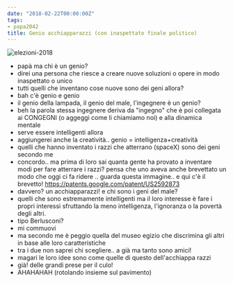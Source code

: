 ```yaml
---
date: "2018-02-22T00:00:00Z"
tags:
- papa2042
title: Genio acchiapparazzi (con inaspettato finale politico)
---
```


![elezioni-2018](/assets/images/2018/rocket_catcher.jpg)

- papà ma chi è un genio?
- direi una persona che riesce a creare nuove soluzioni o opere in modo inaspettato o unico
- tutti quelli che inventano cose nuove sono dei geni allora?
- bah c'è genio e genio
- il genio della lampada, il genio del male, l'ingegnere è un genio?
- beh la parola stessa ingegnere deriva da "ingegno" che è poi collegata ai CONGEGNI (o aggeggi come li chiamiamo noi) e alla dinamica mentale
- serve essere intelligenti allora
- aggiungerei anche la creatività.. genio = intelligenza+creatività
- quelli che hanno inventato i razzi che atterrano (spaceX) sono dei geni secondo me
- concordo.. ma prima di loro sai quanta gente ha provato a inventare modi per fare atterrare i razzi?
pensa che uno aveva anche brevettato un modo che oggi ci fa ridere .. guarda questa immagine.. e qui c'è il brevetto! https://patents.google.com/patent/US2592873
- davvero? un acchiapparazzi! e chi sono i geni del male?
- quelli che sono estremamente intelligenti ma il loro interesse è fare i propri interessi sfruttando la meno intelligenza, l'ignoranza o la povertà degli altri.
- tipo Berlusconi?
- mi commuovi
- ma secondo me è peggio quella del museo egizio che discrimina gli altri in base alle loro caratteristiche
- tra i due non saprei chi scegliere.. a già ma tanto sono amici!
- magari le loro idee sono come quelle di questo dell'acchiappa razzi
- già! delle grandi prese per il culo!
- AHAHAHAH (rotolando insieme sul pavimento)
